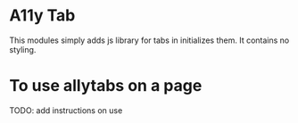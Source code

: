 # A11y Tab

This modules simply adds js library for tabs in initializes them. It contains no styling.


# To use allytabs on a page

TODO: add instructions on use